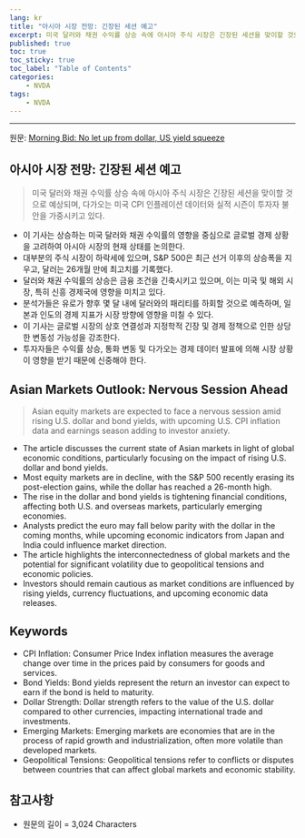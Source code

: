 ```yaml
---
lang: kr
title: "아시아 시장 전망: 긴장된 세션 예고"
excerpt: 미국 달러와 채권 수익률 상승 속에 아시아 주식 시장은 긴장된 세션을 맞이할 것으로 예상되며, 다가오는 미국 CPI 인플레이션 데이터와 실적 시즌이 투자자 불안을 가중시키고 있다.
published: true
toc: true
toc_sticky: true
toc_label: "Table of Contents"
categories:
    - NVDA
tags:
    - NVDA
---
```


---

  원문: [Morning Bid: No let up from dollar, US yield squeeze](https://www.investing.com/news/economy-news/morning-bid-no-let-up-from-dollar-us-yield-squeeze-3810498)

## 아시아 시장 전망: 긴장된 세션 예고

> 미국 달러와 채권 수익률 상승 속에 아시아 주식 시장은 긴장된 세션을 맞이할 것으로 예상되며, 다가오는 미국 CPI 인플레이션 데이터와 실적 시즌이 투자자 불안을 가중시키고 있다.


- 이 기사는 상승하는 미국 달러와 채권 수익률의 영향을 중심으로 글로벌 경제 상황을 고려하여 아시아 시장의 현재 상태를 논의한다.
- 대부분의 주식 시장이 하락세에 있으며, S&P 500은 최근 선거 이후의 상승폭을 지우고, 달러는 26개월 만에 최고치를 기록했다.
- 달러와 채권 수익률의 상승은 금융 조건을 긴축시키고 있으며, 이는 미국 및 해외 시장, 특히 신흥 경제국에 영향을 미치고 있다.
- 분석가들은 유로가 향후 몇 달 내에 달러와의 패리티를 하회할 것으로 예측하며, 일본과 인도의 경제 지표가 시장 방향에 영향을 미칠 수 있다.
- 이 기사는 글로벌 시장의 상호 연결성과 지정학적 긴장 및 경제 정책으로 인한 상당한 변동성 가능성을 강조한다.
- 투자자들은 수익률 상승, 통화 변동 및 다가오는 경제 데이터 발표에 의해 시장 상황이 영향을 받기 때문에 신중해야 한다.

## Asian Markets Outlook: Nervous Session Ahead

> Asian equity markets are expected to face a nervous session amid rising U.S. dollar and bond yields, with upcoming U.S. CPI inflation data and earnings season adding to investor anxiety.


- The article discusses the current state of Asian markets in light of global economic conditions, particularly focusing on the impact of rising U.S. dollar and bond yields.
- Most equity markets are in decline, with the S&P 500 recently erasing its post-election gains, while the dollar has reached a 26-month high.
- The rise in the dollar and bond yields is tightening financial conditions, affecting both U.S. and overseas markets, particularly emerging economies.
- Analysts predict the euro may fall below parity with the dollar in the coming months, while upcoming economic indicators from Japan and India could influence market direction.
- The article highlights the interconnectedness of global markets and the potential for significant volatility due to geopolitical tensions and economic policies.
- Investors should remain cautious as market conditions are influenced by rising yields, currency fluctuations, and upcoming economic data releases.

## Keywords

- CPI Inflation: Consumer Price Index inflation measures the average change over time in the prices paid by consumers for goods and services.
- Bond Yields: Bond yields represent the return an investor can expect to earn if the bond is held to maturity.
- Dollar Strength: Dollar strength refers to the value of the U.S. dollar compared to other currencies, impacting international trade and investments.
- Emerging Markets: Emerging markets are economies that are in the process of rapid growth and industrialization, often more volatile than developed markets.
- Geopolitical Tensions: Geopolitical tensions refer to conflicts or disputes between countries that can affect global markets and economic stability.

## 참고사항

- 원문의 길이 = 3,024 Characters

